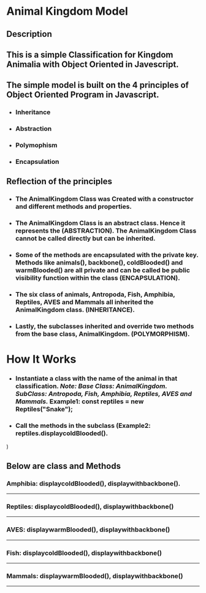 # Animal Kingdom Model

## Description
## This is a simple Classification for Kingdom Animalia with Object Oriented in Javescript.

## The simple model is built on the 4 principles of Object Oriented Program in Javascript.
- ### Inheritance
- ### Abstraction
- ### Polymophism
- ### Encapsulation

## Reflection of the principles
- ### The AnimalKingdom Class was Created with a constructor and different methods and properties.
- ### The AnimalKingdom Class is an abstract class. Hence it represents the (ABSTRACTION). The AnimalKingdom Class cannot be called directly but can be inherited.
- ### Some of the methods are encapsulated with the private key. Methods like animals(), backbone(), coldBlooded() and warmBlooded() are all private and can be called be public visibility function within the class (ENCAPSULATION).
- ### The six class of animals, Antropoda, Fish, Amphibia, Reptiles, AVES and Mammals all inherited the AnimalKingdom class. (INHERITANCE).
- ### Lastly, the subclasses inherited  and override two methods from the base class, AnimalKingdom. (POLYMORPHISM).


# How It Works

- ### Instantiate a class with the name of the animal in that classification. *Note: Base Class: AnimalKingdom. SubClass:  Antropoda, Fish, Amphibia, Reptiles, AVES and Mammals.* Example1: const reptiles = new Reptiles("Snake");
- ### Call the methods in the subclass (Example2: reptiles.displaycoldBlooded().
)

## Below are class and Methods

### Amphibia: displaycoldBlooded(), displaywithbackbone().
___

### Reptiles:  displaycoldBlooded(), displaywithbackbone()
___

### AVES: displaywarmBlooded(), displaywithbackbone()
___

### Fish: displaycoldBlooded(), displaywithbackbone()
___

### Mammals: displaywarmBlooded(), displaywithbackbone()
___



